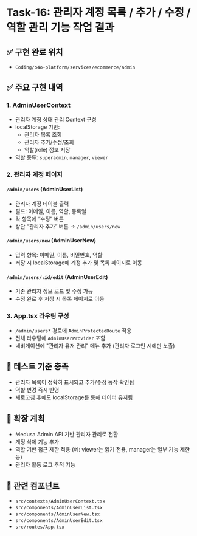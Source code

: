 # Task-16: 관리자 계정 목록 / 추가 / 수정 / 역할 관리 기능 작업 결과

## ✅ 구현 완료 위치
- `Coding/o4o-platform/services/ecommerce/admin`

## ✅ 주요 구현 내역

### 1. AdminUserContext
- 관리자 계정 상태 관리 Context 구성
- localStorage 기반:
  - 관리자 목록 조회
  - 관리자 추가/수정/조회
  - 역할(role) 정보 저장
- 역할 종류: `superadmin`, `manager`, `viewer`

### 2. 관리자 계정 페이지

#### `/admin/users` (AdminUserList)
- 관리자 계정 테이블 출력
- 필드: 이메일, 이름, 역할, 등록일
- 각 항목에 “수정” 버튼
- 상단 “관리자 추가” 버튼 → `/admin/users/new`

#### `/admin/users/new` (AdminUserNew)
- 입력 항목: 이메일, 이름, 비밀번호, 역할
- 저장 시 localStorage에 계정 추가 및 목록 페이지로 이동

#### `/admin/users/:id/edit` (AdminUserEdit)
- 기존 관리자 정보 로드 및 수정 가능
- 수정 완료 후 저장 시 목록 페이지로 이동

### 3. App.tsx 라우팅 구성
- `/admin/users*` 경로에 `AdminProtectedRoute` 적용
- 전체 라우팅에 `AdminUserProvider` 포함
- 네비게이션에 "관리자 유저 관리" 메뉴 추가 (관리자 로그인 시에만 노출)

## 🧪 테스트 기준 충족
- 관리자 목록이 정확히 표시되고 추가/수정 동작 확인됨
- 역할 변경 즉시 반영
- 새로고침 후에도 localStorage를 통해 데이터 유지됨

## 📌 확장 계획
- Medusa Admin API 기반 관리자 관리로 전환
- 계정 삭제 기능 추가
- 역할 기반 접근 제한 적용 (예: viewer는 읽기 전용, manager는 일부 기능 제한 등)
- 관리자 활동 로그 추적 기능

## 📂 관련 컴포넌트
- `src/contexts/AdminUserContext.tsx`
- `src/components/AdminUserList.tsx`
- `src/components/AdminUserNew.tsx`
- `src/components/AdminUserEdit.tsx`
- `src/routes/App.tsx`